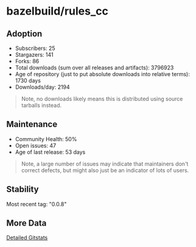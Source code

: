 # bazelbuild/rules_cc

## Adoption

- Subscribers: 25
- Stargazers: 141
- Forks: 86
- Total downloads (sum over all releases and artifacts): 3796923
- Age of repository (just to put absolute downloads into relative terms): 1730 days
- Downloads/day: 2194

> Note, no downloads likely means this is distributed using source tarballs instead.

## Maintenance

- Community Health: 50%
- Open issues: 47
- Age of last release: 53 days

> Note, a large number of issues may indicate that maintainers don't correct defects, but might also
> just be an indicator of lots of users.

## Stability

Most recent tag: "0.0.8"

## More Data

[Detailed Gitstats](/bazel-catalog/gitstats/bazelbuild/rules_cc)

